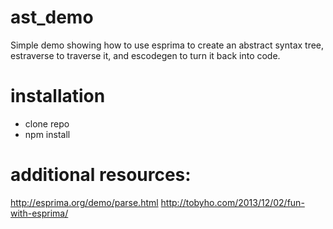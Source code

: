 # ast_demo

Simple demo showing how to use esprima to create an abstract syntax tree, estraverse to traverse it, and escodegen to turn it back into code. 

# installation

* clone repo
* npm install

# additional resources: 

http://esprima.org/demo/parse.html
http://tobyho.com/2013/12/02/fun-with-esprima/
